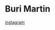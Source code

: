 <!DOCTYPE html>
<html>
<head>
<title>https://play-lh.googleusercontent.com/h9jWMwqb-h9hjP4THqrJ50eIwPekjv7QPmTpA85gFQ10PjV02CoGAcYLLptqd19Sa1iJ</title>
</head>
<body>

<h1>Buri Martin</h1>
<a href="https://www.instagram.com/">instagram</a>
</body>
</html>

